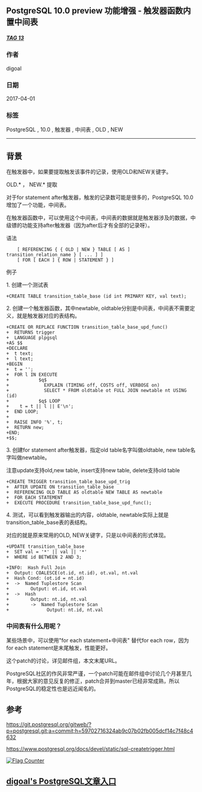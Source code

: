 ## PostgreSQL 10.0 preview 功能增强 - 触发器函数内置中间表  
##### [TAG 13](../class/13.md)
                          
### 作者                             
digoal                     
                      
### 日期                                                                                         
2017-04-01                    
                         
### 标签                      
PostgreSQL , 10.0 , 触发器 , 中间表 , OLD , NEW  
                                                                                            
----                                                                                      
                                                                                               
## 背景                  
在触发器中，如果要提取触发该事件的记录，使用OLD和NEW关键字。  
  
OLD.* ， NEW.*  提取  
  
对于for statement after触发器，触发的记录数可能是很多的，PostgreSQL 10.0增加了一个功能，中间表。  
  
在触发器函数中，可以使用这个中间表，中间表的数据就是触发器涉及的数据，中级镖的功能支持after触发器（因为after后才有全部的记录呀）。  
  
语法  
  
```  
    [ REFERENCING { { OLD | NEW } TABLE [ AS ] transition_relation_name } [ ... ] ]  
    [ FOR [ EACH ] { ROW | STATEMENT } ]  
```  
  
例子  
  
1\. 创建一个测试表  
  
```  
+CREATE TABLE transition_table_base (id int PRIMARY KEY, val text);  
```  
  
2\. 创建一个触发器函数，其中newtable, oldtable分别是中间表，中间表不需要定义，就是触发器对应的表结构。  
  
```  
+CREATE OR REPLACE FUNCTION transition_table_base_upd_func()  
+  RETURNS trigger  
+  LANGUAGE plpgsql  
+AS $$  
+DECLARE  
+  t text;  
+  l text;  
+BEGIN  
+  t = '';  
+  FOR l IN EXECUTE  
+           $q$  
+             EXPLAIN (TIMING off, COSTS off, VERBOSE on)  
+             SELECT * FROM oldtable ot FULL JOIN newtable nt USING (id)  
+           $q$ LOOP  
+    t = t || l || E'\n';  
+  END LOOP;  
+  
+  RAISE INFO '%', t;  
+  RETURN new;  
+END;  
+$$;  
```  
  
3\. 创建for statement after触发器，指定old table名字叫做oldtable,  new table名字叫做newtable。  
  
注意update支持old,new table, insert支持new table, delete支持old table  
  
```  
+CREATE TRIGGER transition_table_base_upd_trig  
+  AFTER UPDATE ON transition_table_base  
+  REFERENCING OLD TABLE AS oldtable NEW TABLE AS newtable  
+  FOR EACH STATEMENT  
+  EXECUTE PROCEDURE transition_table_base_upd_func();  
```  
  
4\. 测试，可以看到触发器输出的内容，oldtable, newtable实际上就是transition_table_base表的表结构。  
  
对应的就是原来常用的OLD, NEW关键字，只是以中间表的形式体现。  
  
```  
+UPDATE transition_table_base  
+  SET val = '*' || val || '*'  
+  WHERE id BETWEEN 2 AND 3;  
  
+INFO:  Hash Full Join  
+  Output: COALESCE(ot.id, nt.id), ot.val, nt.val  
+  Hash Cond: (ot.id = nt.id)  
+  ->  Named Tuplestore Scan  
+        Output: ot.id, ot.val  
+  ->  Hash  
+        Output: nt.id, nt.val  
+        ->  Named Tuplestore Scan  
+              Output: nt.id, nt.val  
```  
  
### 中间表有什么用呢？  
  
某些场景中，可以使用"for each statement+中间表" 替代for each row，因为for each statement是末尾触发，性能更好。  
    
这个patch的讨论，详见邮件组，本文末尾URL。        
         
PostgreSQL社区的作风非常严谨，一个patch可能在邮件组中讨论几个月甚至几年，根据大家的意见反复的修正，patch合并到master已经非常成熟，所以PostgreSQL的稳定性也是远近闻名的。                 
         
## 参考                  
https://git.postgresql.org/gitweb/?p=postgresql.git;a=commit;h=59702716324ab9c07b02fb005dcf14c7f48c4632  
    
https://www.postgresql.org/docs/devel/static/sql-createtrigger.html  
  
<a rel="nofollow" href="http://info.flagcounter.com/h9V1"  ><img src="http://s03.flagcounter.com/count/h9V1/bg_FFFFFF/txt_000000/border_CCCCCC/columns_2/maxflags_12/viewers_0/labels_0/pageviews_0/flags_0/"  alt="Flag Counter"  border="0"  ></a>  
  
  
  
  
## [digoal's PostgreSQL文章入口](https://github.com/digoal/blog/blob/master/README.md "22709685feb7cab07d30f30387f0a9ae")
  
